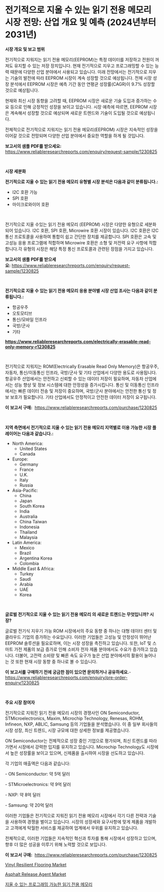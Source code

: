 <p><h1>전기적으로 지울 수 있는 읽기 전용 메모리 시장 전망: 산업 개요 및 예측 (2024년부터 2031년)</h1></p><p><strong>시장 개요 및 보고 범위</strong></p>
<p><p>전기적으로 지워지는 읽기 전용 메모리(EEPROM)는 특정 데이터를 저장하고 전원이 꺼져도 유지할 수 있는 저장 장치입니다. 현재 전기적으로 지우고 프로그래밍할 수 있는 능력 때문에 다양한 산업 분야에서 사용되고 있습니다. 미래 전망에서는 전기적으로 지우는 기술의 발전에 따라 EEPROM 시장이 계속 성장할 것으로 예상됩니다. 전체 시장 성장 분석에서 EEPROM 시장은 예측 기간 동안 연평균 성장률(CAGR)이 9.7% 성장할 것으로 예상됩니다.</p><p>현재와 최신 시장 동향을 고려할 때, EEPROM 시장은 새로운 기술 도입과 증가하는 수요 등으로 인해 긍정적인 성장을 보이고 있습니다. 시장 예측에 따르면, EEPROM 시장은 계속해서 성장할 것으로 예상되며 새로운 트렌드와 기술이 도입될 것으로 예상됩니다.</p><p>전체적으로 전기적으로 지워지는 읽기 전용 메모리(EEPROM) 시장은 지속적인 성장을 이어갈 것으로 전망되며 다양한 산업 분야에서 중요한 역할을 하게 될 것입니다.</p></p>
<p><strong>보고서의 샘플 PDF를 받으세요:</strong> <a href="https://www.reliableresearchreports.com/enquiry/request-sample/1230825">https://www.reliableresearchreports.com/enquiry/request-sample/1230825</a></p>
<p>&nbsp;</p>
<p><strong>시장 세분화</strong></p>
<p><strong>전기적으로 지울 수 있는 읽기 전용 메모리 유형별 시장 분석은 다음과 같이 분류됩니다.:</strong></p>
<p><ul><li>I2C 호환 가능</li><li>SPI 호환</li><li>마이크로와이어 호환</li></ul></p>
<p>&nbsp;</p>
<p><p>전기적으로 지울 수있는 읽기 전용 메모리 (EEPROM) 시장은 다양한 유형으로 세분화되어 있습니다. I2C 호환, SPI 호환, Microwire 호환 시장이 있습니다. I2C 호환은 I2C 통신 프로토콜을 사용하여 통합이 쉽고 간단한 장치를 제공합니다. SPI 호환은 고속 및 고성능 응용 프로그램에 적합하며 Microwire 호환은 소형 및 저전력 요구 사항에 적합합니다.각 유형의 시장은 해당 특정 통신 프로토콜과 관련된 장점을 가지고 있습니다.</p></p>
<p><strong>보고서의 샘플 PDF를 받으세요:</strong>&nbsp;<a href="https://www.reliableresearchreports.com/enquiry/request-sample/1230825">https://www.reliableresearchreports.com/enquiry/request-sample/1230825</a></p>
<p>&nbsp;</p>
<p><strong> 전기적으로 지울 수 있는 읽기 전용 메모리 응용 분야별 시장 산업 조사는 다음과 같이 분류됩니다.:</strong></p>
<p><ul><li>항공우주</li><li>오토모티브</li><li>통신/모바일 인프라</li><li>국방/군사</li><li>기타</li></ul></p>
<p><strong><a href="https://www.reliableresearchreports.com/electrically-erasable-read-only-memory-r1230825">https://www.reliableresearchreports.com/electrically-erasable-read-only-memory-r1230825</a></strong></p>
<p>&nbsp;</p>
<p><p>전기적으로 지워지는 ROM(Electrically Erasable Read Only Memory)은 항공우주, 자동차, 통신/이동통신 인프라, 국방/군사 및 기타 산업에서 다양한 용도로 사용됩니다. 항공우주 산업에서는 안전하고 신뢰할 수 있는 데이터 저장이 필요하며, 자동차 산업에서는 성능 향상 및 정보 시스템에 대한 안정성을 증가시킵니다. 통신 및 이동통신 인프라에서는 빠른 데이터 전송 및 저장이 중요하며, 국방/군사 분야에서는 안전한 통신 및 정보 보호가 필요합니다. 기타 산업에서도 안정적이고 안전한 데이터 저장이 요구됩니다.</p></p>
<p><strong>이 보고서 구매:</strong>&nbsp; <a href="https://www.reliableresearchreports.com/purchase/1230825">https://www.reliableresearchreports.com/purchase/1230825</a></p>
<p>&nbsp;</p>
<p><strong>지역 측면에서 전기적으로 지울 수 있는 읽기 전용 메모리 지역별로 이용 가능한 시장 플레이어는 다음과 같습니다.:</strong></p>
<p><ul>
    <li>
        North America:
        <ul>
            <li>United States</li>
            <li>Canada</li>
        </ul>
    </li>
    <li>
        Europe:
        <ul>
            <li>Germany</li>
            <li>France</li>
            <li>U.K.</li>
            <li>Italy</li>
            <li>Russia</li>
        </ul>
    </li>
    <li>
        Asia-Pacific:
        <ul>
            <li>China</li>
            <li>Japan</li>
            <li>South Korea</li>
            <li>India</li>
            <li>Australia</li>
            <li>China Taiwan</li>
            <li>Indonesia</li>
            <li>Thailand</li>
            <li>Malaysia</li>
        </ul>
    </li>
    <li>
        Latin America:
        <ul>
            <li>Mexico</li>
            <li>Brazil</li>
            <li>Argentina Korea</li>
            <li>Colombia</li>
        </ul>
    </li>
    <li>
        Middle East & Africa:
        <ul>
            <li>Turkey</li>
            <li>Saudi</li>
            <li>Arabia</li>
            <li>UAE</li>
            <li>Korea</li>
        </ul>
    </li>
    </ul></p>
<p>&nbsp;</p>
<p><strong>글로벌 전기적으로 지울 수 있는 읽기 전용 메모리 의 새로운 트렌드는 무엇입니까? 시장?</strong></p>
<p><p>글로벌 전기식 지우기 가능 ROM 시장에서의 주요 동향 중 하나는 대형 데이터 센터 및 클라우드 기업의 증가하는 수요입니다. 이러한 기업들은 고성능 및 안정성이 뛰어난 EEPROM 솔루션을 필요로하며, 이는 시장 성장을 촉진하고 있습니다. 또한, IoT 및 스마트 가전 제품의 보급 증가로 인해 소비자 전자 제품 분야에서도 수요가 증가하고 있습니다. 더불어, 고전력 소비량 및 빠른 속도 요구가 높은 산업 분야에서의 활용이 늘어나는 것 또한 현재 시장 동향 중 하나로 볼 수 있습니다.</p></p>
<p><strong>이 보고서를 구매하기 전에 궁금한 점이 있으면 문의하거나 공유하세요.</strong>- <a href="https://www.reliableresearchreports.com/enquiry/pre-order-enquiry/1230825">https://www.reliableresearchreports.com/enquiry/pre-order-enquiry/1230825</a></p>
<p>&nbsp;</p>
<p><strong>주요 시장 참여자</strong></p>
<p><p>전기적으로 지워진 읽기 전용 메모리 시장의 경쟁사인 ON Semiconductor, STMicroelectronics, Maxim, Microchip Technology, Renesas, ROHM, Infineon, NXP, ABLIC, Samsung 등의 기업들을 분석했습니다. 이 중 일부 회사들의 시장 성장, 최신 트렌드, 시장 규모에 대한 상세한 정보를 제공했습니다.</p><p>ON Semiconductor는 전체적으로 성장 중인 기업으로 평가되며, 최신 트렌드를 따라가면서 시장에서 강력한 입지를 유지하고 있습니다. Microchip Technology도 시장에서 높은 성장률을 보이고 있으며, 신제품을 출시하여 시장을 선도하고 있습니다. </p><p>각 기업의 매출액은 다음과 같습니다:</p><p>- ON Semiconductor: 약 5억 달러</p><p>- STMicroelectronics: 약 9억 달러</p><p>- NXP: 약 8억 달러</p><p>- Samsung: 약 20억 달러</p><p>이러한 기업들은 전기적으로 지워진 읽기 전용 메모리 시장에서 각기 다른 전략과 기술을 사용하여 경쟁을 벌이고 있습니다. 시장의 성장세와 요구사항에 맞게 제품을 개발하고 고객에게 탁월한 서비스를 제공하여 업계에서 우위를 유지하고 있습니다.</p><p>전체적으로, 이러한 기업들은 지속적인 혁신과 투자를 통해 시장에서 성장하고 있으며, 향후 더 많은 성공을 이루기 위해 노력할 것으로 보입니다.</p></p>
<p><strong>이 보고서 구매:</strong>&nbsp;&nbsp;<a href="https://www.reliableresearchreports.com/purchase/1230825">https://www.reliableresearchreports.com/purchase/1230825</a></p>
<p><p><a href="https://www.linkedin.com/pulse/vinyl-resilient-flooring-market-challenges-opportunities-growth-hr9of?trackingId=r0yCEhZh2FZflJy1S719Iw%3D%3D">Vinyl Resilient Flooring Market</a></p><p><a href="https://www.linkedin.com/pulse/global-asphalt-release-agent-market-size-trends-insights-projections-yntic?trackingId=lsfZPbUN0LK%2B6bW832LQpQ%3D%3D">Asphalt Release Agent Market</a></p><p><a href="https://github.com/CorEmtymerich56566/Market-Research-Report-List-1/blob/main/588104531388.md">지울 수 있는 프로그래밍 가능한 읽기 전용 메모리</a></p></p>